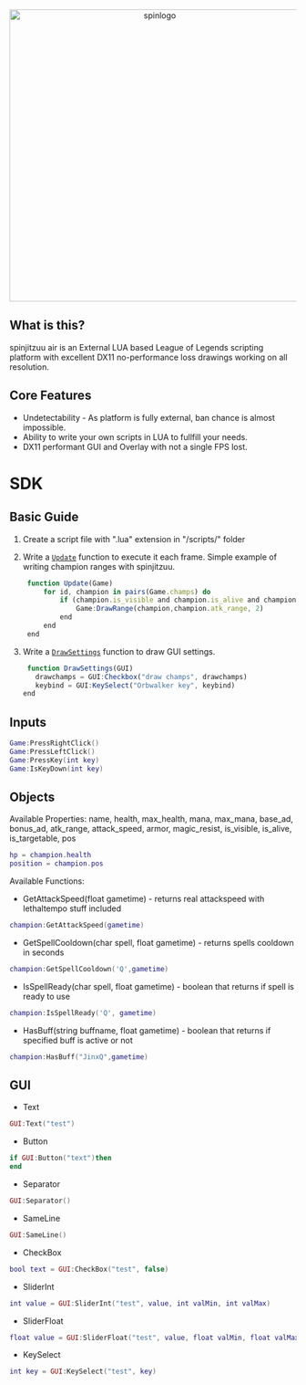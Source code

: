 <div align="center">
<img src="https://cdn.discordapp.com/attachments/989659099203506267/989659796003233862/watermark.png" alt="spinlogo" width="512">
</div>

## What is this?
spinjitzuu air is an External LUA based League of Legends scripting platform with excellent DX11 no-performance loss drawings working on all resolution.

## Core Features
- Undetectability - As platform is fully external, ban chance is almost impossible.
- Ability to write your own scripts in LUA to fullfill your needs.
- DX11 performant GUI and Overlay with not a single FPS lost.


# SDK

## Basic Guide

1. Create a script file with ".lua" extension in "/scripts/" folder

2. Write a [`Update`](#Update) function to execute it each frame. Simple example of writing champion ranges with spinjitzuu.
   ```js
	function Update(Game)
		for id, champion in pairs(Game.champs) do
			if (champion.is_visible and champion.is_alive and champion.health > 0) then
				Game:DrawRange(champion,champion.atk_range, 2)
			end
		end
	end
	```
  
3. Write a [`DrawSettings`](#DrawSettings) function to draw GUI settings.
   ```js
	function DrawSettings(GUI) 
	  drawchamps = GUI:Checkbox("draw champs", drawchamps)
	  keybind = GUI:KeySelect("Orbwalker key", keybind)
   end
   ```
## Inputs
```lua
Game:PressRightClick()
Game:PressLeftClick()
Game:PressKey(int key)
Game:IsKeyDown(int key)
```

## Objects

Available Properties:
name, health, max_health, mana, max_mana, base_ad, bonus_ad, atk_range, attack_speed, armor, magic_resist, is_visible, is_alive, is_targetable, pos
```lua
hp = champion.health
position = champion.pos
```

Available Functions:
- GetAttackSpeed(float gametime) - returns real attackspeed with lethaltempo stuff included
```lua
champion:GetAttackSpeed(gametime)
```
- GetSpellCooldown(char spell, float gametime) - returns spells cooldown in seconds
```lua
champion:GetSpellCooldown('Q',gametime)
```
- IsSpellReady(char spell, float gametime) - boolean that returns if spell is ready to use
```lua
champion:IsSpellReady('Q', gametime)
```
- HasBuff(string buffname, float gametime) - boolean that returns if specified buff is active or not
```lua
champion:HasBuff("JinxQ",gametime)
```

## GUI

- Text
```lua
GUI:Text("test")
```
- Button
```lua
if GUI:Button("text")then
end
```
- Separator
```lua
GUI:Separator()
```
- SameLine
```lua
GUI:SameLine()
```
- CheckBox
```lua
bool text = GUI:CheckBox("test", false)
```
- SliderInt
```lua
int value = GUI:SliderInt("test", value, int valMin, int valMax)
```
- SliderFloat
```lua
float value = GUI:SliderFloat("test", value, float valMin, float valMax)
```
- KeySelect
```lua
int key = GUI:KeySelect("test", key)
```

